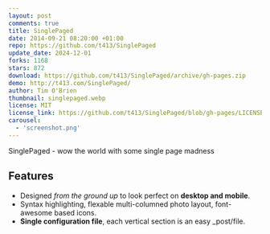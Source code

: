 ```yaml
---
layout: post
comments: true
title: SinglePaged
date: 2014-09-21 08:20:00 +01:00
repo: https://github.com/t413/SinglePaged
update_date: 2024-12-01
forks: 1168
stars: 872
download: https://github.com/t413/SinglePaged/archive/gh-pages.zip
demo: http://t413.com/SinglePaged/
author: Tim O'Brien
thumbnail: singlepaged.webp
license: MIT
license_link: https://github.com/t413/SinglePaged/blob/gh-pages/LICENSE.txt
carousel:
  - 'screenshot.png'
---
```


SinglePaged - wow the world with some single page madness

## Features

* Designed *from the ground up* to look perfect on **desktop and mobile**.
* Syntax highlighting, flexable multi-columned photo layout, font-awesome based icons.
* **Single configuration file**, each vertical section is an easy _post/file.
